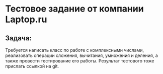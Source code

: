 # Тестовое задание от компании Laptop.ru
## Задача:

Требуется написать класс по работе с комплексными числами, реализовать операции сложения, вычитания, умножения и деления, а также провести тестирование его работы.
Результат тестового тоже прислать ссылкой на git.
